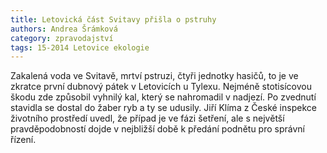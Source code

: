 ```yaml
---
title: Letovická část Svitavy přišla o pstruhy
authors: Andrea Šrámková
category: zpravodajství
tags: 15-2014 Letovice ekologie
---
```


Zakalená voda ve Svitavě, mrtví pstruzi, čtyři jednotky hasičů, to je ve zkratce první dubnový pátek v Letovicích u Tylexu. Nejméně stotisícovou škodu zde způsobil vyhnilý kal, který se nahromadil v nadjezí. Po zvednutí stavidla se dostal do žaber ryb a ty se udusily. Jiří Klíma z České inspekce životního prostředí uvedl, že případ je ve fázi šetření, ale s největší pravděpodobností dojde v nejbližší době k předání podnětu pro správní řízení.
